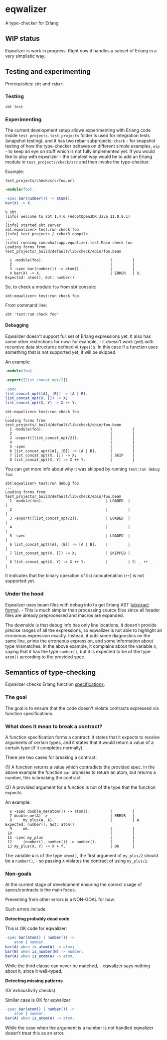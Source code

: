 # eqwalizer

A type-checker for Erlang

## WIP status

Eqwalizer is work in progress.
Right now it handles a subset of Erlang in a very simplistic way.

## Testing and experimenting

Prerequisites: `sbt` and `rebar`.

### Testing 

```
sbt test
```

### Experimenting

The current development setup allows experimenting with Erlang code inside 
`test_projects`. `test_projects` folder is used for integration tests
(snapshot testing), and it has two rebar subprojects: `check` - for snapshot
testing of how the type-checker behaves on different simple examples, `wip` - 
to keep an eye on stuff which is not fully implemented yet. If you would like 
to play with eqwalizer - the simplest way would be to add an Erlang module in
`test_projects/check/src` and then invoke the type-checker. 

Example:

`test_projects/check/src/foo.erl`

```erlang
-module(foo).

-spec bar(number()) -> atom().
bar(X) -> X.
```  

```
% sbt
[info] welcome to sbt 1.4.6 (AdoptOpenJDK Java 11.0.9.1)
...
[info] started sbt server
sbt:eqwalizer> test:run check foo
[info] test_projects / rebar3 compile
...
[info] running com.whatsapp.eqwalizer.test.Main check foo
Loading forms from test_projects/_build/default/lib/check/ebin/foo.beam
  
  1 -module(foo).                              |         |
  2                                            |         |
  3 -spec bar(number()) -> atom().             |         |
  4 bar(X) -> X.                               | ERROR   | X. Expected: atom(), Got: number()
```

So, to check a module `foo` from sbt console:

```
sbt:eqwalizer> test:run check foo
```

From command line:

```
sbt 'test:run check foo'
```

#### Debugging

Eqwalizer doesn't support full set of Erlang expressions yet.
It also has some other restrictions for now: for example, - it doesn't work 
(yet) with recursive data structures defined vi `type()`s. In this case if 
a function uses something that is not supported yet, it will be skipped.

An example:

```erlang
-module(foo).

-export([list_concat_opt/2]).

-spec
list_concat_opt([A], [B]) -> [A | B].
list_concat_opt(X, []) -> X;
list_concat_opt(X, Y) -> X ++ Y.
```

```
sbt:eqwalizer> test:run check foo
...
Loading forms from test_projects/_build/default/lib/check/ebin/foo.beam
  1 -module(foo).                              |         |
  2                                            |         |
  3 -export([list_concat_opt/2]).              |         |
  4                                            |         |
  5 -spec                                      |         |
  6 list_concat_opt([A], [B]) -> [A | B].      |         |
  7 list_concat_opt(X, []) -> X;               | SKIP    |
  8 list_concat_opt(X, Y) -> X ++ Y.           |         |
```

You can get more info about why it was skipped by running `test:run debug foo`:

```
sbt:eqwalizer> test:run debug foo
...
Loading forms from test_projects/_build/default/lib/check/ebin/foo.beam
  1 -module(foo).                            | LOADED  |                                |
  2                                          |         |                                |
  3 -export([list_concat_opt/2]).            | LOADED  |                                |
  4                                          |         |                                |
  5 -spec                                    | LOADED  |                                |
  6 list_concat_opt([A], [B]) -> [A | B].    |         |                                |
  7 list_concat_opt(X, []) -> X;             | SKIPPED |                                |
  8 list_concat_opt(X, Y) -> X ++ Y.         |         | E: _ ++ _                      |
```

It indicates that the binary operation of list concatenation (`++`) is not
supported yet.

### Under the hood

Eqwalizer uses beam files with debug info to get Erlang AST 
([abstract forms](https://erlang.org/doc/apps/erts/absform.html)). - This is 
much simpler than processing source files since all header files are already
preprocessed and macros are expanded.

The downside is that debug info has only line locations, it doesn't provide 
precise ranges of all the expressions, so eqwalizer is not able to highlight
an erroneous expression exactly. Instead, it puts some diagnostics on the same
line, prints the erroneous expression, and some information about type mismatches.
In the above example, it complains about the variable `X`, saying that it has 
the type `number()`, but it is expected to be of the type `atom()` according to 
the provided spec.

## Semantics of type-checking

Eqwalizer checks Erlang function [specifications](http://erlang.org/doc/reference_manual/typespec.html).

### The goal

The goal is to ensure that the code doesn't violate contracts expressed via 
function specifications.

### What does it mean to break a contract?

A function specification forms a contract: it states that it expects to receive
arguments of certain types, and it states that it would return 
a value of a certain type (if it completes normally). 

There are two cases for breaking a contract:

(1) A function returns a value which contradicts the provided spec. In the 
above example the function `bar` promises to return an atom, but returns 
a number, this is breaking the contract.

(2) A provided argument for a function is not of the type that the function 
expects.

An example:

```
  6 -spec double_me(atom()) -> atom().         |         |
  7 double_me(A) ->                            | ERROR   |
  8     my_plus(A, A),                         |         | A. Expected: number(), Got: atom()
  9     ok.                                    |         |
 10                                            |         |
 11 -spec my_plus                              |         |
 12     (number(), number()) -> number().      |         |
 13 my_plus(X, Y) -> X + Y.                    | OK      |
 ``` 

The variable `A` is of the type `atom()`, the first argument of `my_plus/2` 
should be a `number()`, - so passing `A` violates the contract of using `my_plus/2`.

### Non-goals

At the current stage of development ensuring the correct usage of specs/contracts
is the main focus.

Preventing from other errors is a NON-GOAL for now.

Such errors include

**Detecting probably dead code**

This is OK code for eqwalizer:

```erlang
-spec bar(atom() | number()) ->
    atom | number.
bar(A) when is_atom(A) -> atom;
bar(N) when is_number(N) -> number;
bar(A) when is_atom(A) -> atom.
```  

While the third clause can never be matched, - eqwalizer says nothing about it,
since it well-typed.

**Detecting missing patterns**

(Or exhaustivity checks)

Similar case is OK for eqwalizer:

```erlang
-spec bar(atom() | number()) ->
    atom | number.
bar(A) when is_atom(A) -> atom.
```  

While the case when the argument is a number is not handled eqwalizer doesn't
treat this as an error.
